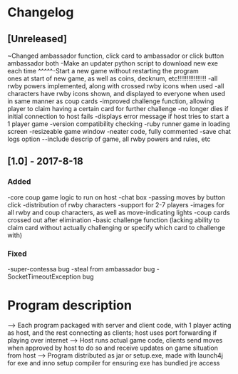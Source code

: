 # Changelog

## [Unreleased]
~Changed ambassador function, click card to ambassador or click button ambassador both
-Make an updater python script to download new exe each time
^^^^^-Start a new game without restarting the program  
ones at start of new game, as well as coins, decknum, etc!!!!!!!!!!!!!!!!
-all rwby powers implemented, along with crossed rwby icons when used
-all characters have rwby icons shown, and displayed to everyone when used in same manner as coup cards
-improved challenge function, allowing player to claim having a certain card for further challenge
-no longer dies if initial connection to host fails
-displays error message if host tries to start a 1 player game
-version compatibility checking
-ruby runner game in loading screen
-resizeable game window
-neater code, fully commented
-save chat logs option
--include descrip of game, all rwby powers and rules, etc

## [1.0] - 2017-8-18
### Added
-core coup game logic to run on host
-chat box
-passing moves by button click
-distribution of rwby characters
-support for 2-7 players
-images for all rwby and coup characters, as well as move-indicating lights
-coup cards crossed out after elimination
-basic challenge function (lacking ability to claim card without actually challenging or specify
which card to challenge with)

### Fixed
-super-contessa bug
-steal from ambassador bug
-SocketTimeoutException bug


# Program description
--> Each program packaged with server and client code, with 1 player acting as host, and the rest
connecting as clients; host uses port forwarding if playing over internet
--> Host runs actual game code, clients send moves when approved by host to do so and receive updates on
game situation from host
--> Program distributed as jar or setup.exe, made with launch4j for exe and inno setup compiler
for ensuring exe has bundled jre access